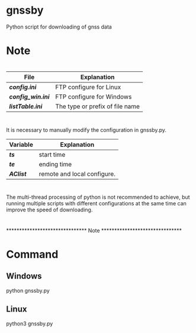 # gnssby
Python script for downloading of gnss data 

#      Note     
#
|  File   | Explanation  |
|  ----  | ----  |
| ***config.ini***  | FTP configure for Linux |
| ***config_win.ini***  | FTP configure for Windows |
| ***listTable.ini***  | The type or prefix of file name |
                  

#

It is necessary to manually modify the configuration in gnssby.py.

|  Variable   | Explanation  |
|  ----  | ----  |
| ***ts***  | start  time |
| ***te***  | ending time |
| ***AClist***  | remote and local configure. |


#

The multi-thread processing of python is not recommended to achieve, but 
running multiple scripts with different configurations at the same time can improve the speed of downloading.
#
*******************************      Note      *******************************

# Command
## Windows
python gnssby.py

## Linux
python3 gnssby.py

